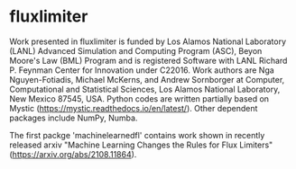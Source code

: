 # fluxlimiter
Work presented in fluxlimiter is funded by Los Alamos National Laboratory (LANL) Advanced Simulation and Computing Program (ASC), Beyon Moore's Law (BML) Program and is registered Software with LANL Richard P. Feynman Center for Innovation under C22016.   Work authors are Nga Nguyen-Fotiadis, Michael McKerns, and Andrew Sornborger at Computer, Computational and Statistical Sciences, Los Alamos National Laboratory, New Mexico 87545, USA.
Python codes are written partially based on Mystic (https://mystic.readthedocs.io/en/latest/).  Other dependent packages include NumPy, Numba.

The first packge 'machinelearnedfl' contains work shown in recently released arxiv "Machine Learning Changes the Rules for Flux Limiters" (https://arxiv.org/abs/2108.11864). 
